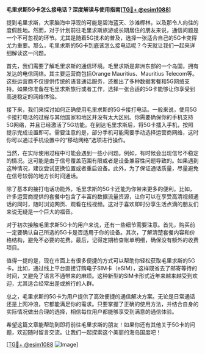 **毛里求斯5G卡怎么接电话？深度解读与使用指南[[TG💪+ @esim1088](https://t.me/s/esim1088)]**

提到毛里求斯，大家脑海中浮现的可能是碧海蓝天、沙滩椰林，以及那令人向往的度假胜地。然而，对于计划前往毛里求斯旅游或长期居住的朋友来说，通信问题是一个不可忽视的环节。尤其是随着5G技术的普及，选择一张适合自己的5G卡变得尤为重要。那么，毛里求斯的5G卡到底该怎么接电话呢？今天就让我们一起来详细解读这一问题。

首先，我们需要了解毛里求斯的通信环境。毛里求斯是非洲东部的一个岛国，拥有发达的电信网络。其主要运营商包括Orange Mauritius、Mauritius Telecom等。这些运营商不仅提供传统的语音通话服务，还推出了多种数据套餐和5G网络支持。如果你准备在毛里求斯旅行或者工作，选择一张合适的5G卡能够让你享受到高速稳定的网络体验。

接下来，我们来探讨如何正确使用毛里求斯的5G卡接打电话。一般来说，使用5G卡接打电话的过程与其他国家和地区并没有太大区别。你需要确保你的手机支持5G网络，并且已经激活了5G功能。在到达毛里求斯后，将5G卡插入手机，按照提示完成设置即可。需要注意的是，部分手机可能需要手动选择运营商网络，这时你可以通过手机设置中的“移动网络”选项进行操作。

当然，在实际使用过程中可能会遇到一些小问题。例如，有时候会出现信号不稳定的情况。这可能是由于信号覆盖范围有限或者是设备兼容性问题导致的。如果遇到这种情况，建议尝试更换位置或者重启设备。此外，为了保证通话质量，尽量避免在信号较弱的地方长时间通话。

除了基本的接打电话功能外，毛里求斯的5G卡还能为你带来更多的便利。比如，许多运营商提供的套餐中包含了丰富的数据流量资源，让你可以在享受高清视频通话的同时，随时浏览网页、观看在线视频。这对于喜欢即时分享生活点滴的朋友们来说无疑是一个巨大的福音。

对于初次接触毛里求斯5G卡的用户来说，还有一些细节需要注意。首先，购买前一定要确认自己所选的5G卡是否适用于你的设备。其次，了解清楚套餐内容和价格结构，避免不必要的花费。最后，记得定期检查账单明细，确保没有额外的收费项目。

值得一提的是，现在市面上有很多便捷的方式可以帮助你轻松获取毛里求斯的5G卡。比如，通过线上平台直接订购电子SIM卡（eSIM），这样既省去了邮寄等待的时间，又避免了语言不通带来的麻烦。这种新型的SIM卡形式近年来越来越受到欢迎，尤其适合经常出差或旅行的人群。

总之，毛里求斯的5G卡为用户提供了高效便捷的通信解决方案。无论是日常通话还是上网冲浪，它都能满足你的需求。只要掌握了正确的使用方法，并结合自身的实际情况做出合理的选择，相信每位用户都能够享受到满意的通信体验。

希望这篇文章能帮助到即将前往毛里求斯的朋友！如果你还有其他关于5G卡的问题，欢迎随时留言交流。让我们一起探索这个美丽的海岛国度吧！

[[TG💪+ @esim1088](https://t.me/s/esim1088) ![Image](https://i.postimg.cc/4NQfJmqS/Snipaste-2025-05-13-00-14-12.png)]